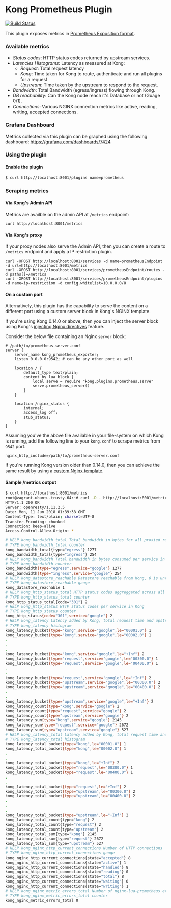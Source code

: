# Kong Prometheus Plugin

[![Build Status][badge-travis-image]][badge-travis-url]

This plugin exposes metrics in [Prometheus Exposition format](https://github.com/prometheus/docs/blob/master/content/docs/instrumenting/exposition_formats.md).


### Available metrics
- *Status codes*: HTTP status codes returned by upstream services. 
- *Latencies Histograms*: Latency as measured at Kong:
   - *Request*: Total request latency 
   - *Kong*: Time taken for Kong to route, authenticate and run all plugins for a request
   - *Upstream*: Time taken by the upstream to respond to the request.
- *Bandwidth*: Total Bandwidth (egress/ingress) flowing through Kong.
- *DB reachability*: Can the Kong node reach it's Database or not (Guage 0/1).
- *Connections*: Various NGINX connection metrics like active, reading, writing,
  accepted connections.

### Grafana Dashboard

Metrics collected via this plugin can be graphed using the following dashboard:
https://grafana.com/dashboards/7424

### Using the plugin

#### Enable the plugin
```bash
$ curl http://localhost:8001/plugins name=prometheus
```

### Scraping metrics

#### Via Kong's Admin API

Metrics are availble on the admin API at `/metrics` endpoint:
```
curl http://localhost:8001/metrics
```

#### Via Kong's proxy

If your proxy nodes also serve the Admin API, then you can create a route
to `/metrics` endpoint and apply a IP restriction plugin.
```
curl -XPOST http://localhost:8001/services -d name=prometheusEndpoint -d url=http://localhost:8001/metrics
curl -XPOST http://localhost:8001/services/prometheusEndpoint/routes -d paths[]=/metrics
curl -XPOST http://localhost:8001/services/prometheusEndpoint/plugins -d name=ip-restriction -d config.whitelist=10.0.0.0/8
```

#### On a custom port

Alternatively, this plugin has the capability to serve the content on a
different port using a custom server block in Kong's NGINX template.

If you're using Kong 0.14.0 or above, then you can inject the server block
using Kong's [injecting Nginx directives](https://docs.konghq.com/0.14.x/configuration/#injecting-nginx-directives) 
feature.

Consider the below file containing an Nginx `server` block:

```
# /path/to/prometheus-server.conf
server {
    server_name kong_prometheus_exporter;
    listen 0.0.0.0:9542; # can be any other port as well

    location / {
        default_type text/plain;
        content_by_lua_block {
            local serve = require "kong.plugins.prometheus.serve"
            serve.prometheus_server()
        }
    }

    location /nginx_status {
        internal;
        access_log off;
        stub_status;
    }
}
```

Assuming you've the above file available in your file-system on which
Kong is running, add the following line to your `kong.conf` to scrape metrics
from `9542` port.

```
nginx_http_include=/path/to/prometheus-server.conf
```

If you're running Kong version older than 0.14.0, then you can achieve the
same result by using a
[custom Nginx template](https://docs.konghq.com/0.14.x/configuration/#custom-nginx-templates-embedding-kong).

#### Sample /metrics output

```bash
$ curl http://localhost:8001/metrics
root@vagrant-ubuntu-trusty-64:~# curl -D - http://localhost:8001/metrics
HTTP/1.1 200 OK
Server: openresty/1.11.2.5
Date: Mon, 11 Jun 2018 01:39:38 GMT
Content-Type: text/plain; charset=UTF-8
Transfer-Encoding: chunked
Connection: keep-alive
Access-Control-Allow-Origin: *

# HELP kong_bandwidth_total Total bandwidth in bytes for all proxied requests in Kong
# TYPE kong_bandwidth_total counter
kong_bandwidth_total{type="egress"} 1277
kong_bandwidth_total{type="ingress"} 254
# HELP kong_bandwidth Total bandwidth in bytes consumed per service in Kong
# TYPE kong_bandwidth counter
kong_bandwidth{type="egress",service="google"} 1277
kong_bandwidth{type="ingress",service="google"} 254
# HELP kong_datastore_reachable Datastore reachable from Kong, 0 is unreachable
# TYPE kong_datastore_reachable gauge
kong_datastore_reachable 1
# HELP kong_http_status_total HTTP status codes aggreggated across all services in Kong
# TYPE kong_http_status_total counter
kong_http_status_total{code="301"} 2
# HELP kong_http_status HTTP status codes per service in Kong
# TYPE kong_http_status counter
kong_http_status{code="301",service="google"} 2
# HELP kong_latency Latency added by Kong, total request time and upstream latency for each service in Kong
# TYPE kong_latency histogram
kong_latency_bucket{type="kong",service="google",le="00001.0"} 1
kong_latency_bucket{type="kong",service="google",le="00002.0"} 1
.
.
.
kong_latency_bucket{type="kong",service="google",le="+Inf"} 2
kong_latency_bucket{type="request",service="google",le="00300.0"} 1
kong_latency_bucket{type="request",service="google",le="00400.0"} 1
.
.
kong_latency_bucket{type="request",service="google",le="+Inf"} 2
kong_latency_bucket{type="upstream",service="google",le="00300.0"} 2
kong_latency_bucket{type="upstream",service="google",le="00400.0"} 2
.
.
kong_latency_bucket{type="upstream",service="google",le="+Inf"} 2
kong_latency_count{type="kong",service="google"} 2
kong_latency_count{type="request",service="google"} 2
kong_latency_count{type="upstream",service="google"} 2
kong_latency_sum{type="kong",service="google"} 2145
kong_latency_sum{type="request",service="google"} 2672
kong_latency_sum{type="upstream",service="google"} 527
# HELP kong_latency_total Latency added by Kong, total request time and upstream latency aggreggated across all services in Kong
# TYPE kong_latency_total histogram
kong_latency_total_bucket{type="kong",le="00001.0"} 1
kong_latency_total_bucket{type="kong",le="00002.0"} 1
.
.
kong_latency_total_bucket{type="kong",le="+Inf"} 2
kong_latency_total_bucket{type="request",le="00300.0"} 1
kong_latency_total_bucket{type="request",le="00400.0"} 1
.
.
kong_latency_total_bucket{type="request",le="+Inf"} 2
kong_latency_total_bucket{type="upstream",le="00300.0"} 2
kong_latency_total_bucket{type="upstream",le="00400.0"} 2
.
.
.
kong_latency_total_bucket{type="upstream",le="+Inf"} 2
kong_latency_total_count{type="kong"} 2
kong_latency_total_count{type="request"} 2
kong_latency_total_count{type="upstream"} 2
kong_latency_total_sum{type="kong"} 2145
kong_latency_total_sum{type="request"} 2672
kong_latency_total_sum{type="upstream"} 527
# HELP kong_nginx_http_current_connections Number of HTTP connections
# TYPE kong_nginx_http_current_connections gauge
kong_nginx_http_current_connections{state="accepted"} 8
kong_nginx_http_current_connections{state="active"} 1
kong_nginx_http_current_connections{state="handled"} 8
kong_nginx_http_current_connections{state="reading"} 0
kong_nginx_http_current_connections{state="total"} 8
kong_nginx_http_current_connections{state="waiting"} 0
kong_nginx_http_current_connections{state="writing"} 1
# HELP kong_nginx_metric_errors_total Number of nginx-lua-prometheus errors
# TYPE kong_nginx_metric_errors_total counter
kong_nginx_metric_errors_total 0

```



[badge-travis-url]: https://travis-ci.com/Kong/kong-plugin-prometheus/branches
[badge-travis-image]: https://travis-ci.com/Kong/kong-plugin-prometheus.svg
